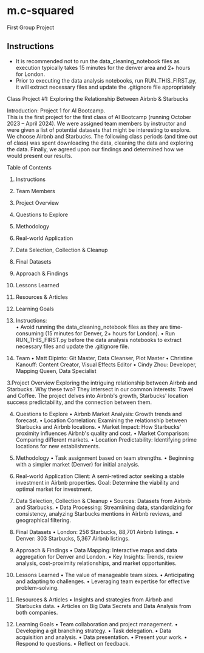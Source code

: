 # m.c-squared
First Group Project

## Instructions

* It is recommended not to run the data_cleaning_notebook files as execution typically takes 15 minutes for the denver area and 2+ hours for London.
* Prior to executing the data analysis notebooks, run RUN_THIS_FIRST.py, it will extract necessary files and update the .gitignore file appropriately

Class Project #1: Exploring the Relationship Between Airbnb & Starbucks

Introduction:  Project 1 for AI Bootcamp.  
This is the first project for the first class of AI Bootcamp (running October 2023 – April 2024). We were assigned team members by instructor and were given a list of potential datasets that might be interesting to explore. We choose Airbnb and Starbucks.  The following class periods (and time out of class) was spent downloading the data, cleaning the data and exploring the data.  Finally, we agreed upon our findings and determined how we would present our results. 

Table of Contents

1.	Instructions
2.	Team Members
3.	Project Overview
4.	Questions to Explore
5.	Methodology
6.	Real-world Application
7.	Data Selection, Collection & Cleanup
8.	Final Datasets
9.	Approach & Findings
10.	Lessons Learned
11.	Resources & Articles
12.	Learning Goals

1. Instructions:  
•	Avoid running the data_cleaning_notebook files as they are time-consuming (15 minutes for Denver, 2+ hours for London).
•	Run RUN_THIS_FIRST.py before the data analysis notebooks to extract necessary files and update the .gitignore file.

2. Team
•	Matt Dipinto: Git Master, Data Cleanser, Plot Master
•	Christine Kanouff: Content Creator, Visual Effects Editor
•	Cindy Zhou: Developer, Mapping Queen, Data Specialist

3.Project Overview
Exploring the intriguing relationship between Airbnb and Starbucks. Why these two? They intersect in our common interests: Travel and Coffee. The project delves into Airbnb's growth, Starbucks' location success predictability, and the connection between them.

4.  Questions to Explore
•	Airbnb Market Analysis: Growth trends and forecast.
•	Location Correlation: Examining the relationship between Starbucks and Airbnb locations.
•	Market Impact: How Starbucks' proximity influences Airbnb's quality and cost.
•	Market Comparison: Comparing different markets.
•	Location Predictability: Identifying prime locations for new establishments.

5.  Methodology
•	Task assignment based on team strengths.
•	Beginning with a simpler market (Denver) for initial analysis.

6. Real-world Application
Client: A semi-retired actor seeking a stable investment in Airbnb properties.
Goal: Determine the viability and optimal market for investment.

7.  Data Selection, Collection & Cleanup
•	Sources: Datasets from Airbnb and Starbucks.
•	Data Processing: Streamlining data, standardizing for consistency, analyzing Starbucks mentions in Airbnb reviews, and geographical filtering.

8.  Final Datasets
•	London: 256 Starbucks, 88,701 Airbnb listings.
•	Denver: 303 Starbucks, 5,367 Airbnb listings.

9.  Approach & Findings
•	Data Mapping: Interactive maps and data aggregation for Denver and London.
•	Key Insights: Trends, review analysis, cost-proximity relationships, and market opportunities.

10.  Lessons Learned
•	The value of manageable team sizes.
•	Anticipating and adapting to challenges.
•	Leveraging team expertise for effective problem-solving.

11.  Resources & Articles
•	Insights and strategies from Airbnb and Starbucks data.
•	Articles on Big Data Secrets and Data Analysis from both companies.

12.  Learning Goals
•	Team collaboration and project management.
•	Developing a git branching strategy.
•	Task delegation.
•	Data acquisition and analysis.
•	Data presentation.
•	Present your work.
•	Respond to questions.
•	Reflect on feedback.
